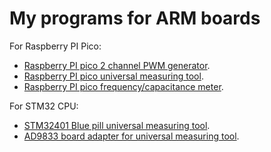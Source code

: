 # My programs for ARM boards

For Raspberry PI Pico:
- [Raspberry PI pico 2 channel PWM generator](pico_generator/README.md).
- [Raspberry PI pico universal measuring tool](pico_meter_max7219/README.md).
- [Raspberry PI pico frequency/capacitance meter](pico_meter_tm1638/README.md).

For STM32 CPU:
- [STM32401 Blue pill universal measuring tool](stm32f401_meter/README.md).
- [AD9833 board adapter for universal measuring tool](stm32f0_ad9833/README.md).
